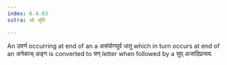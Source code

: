 ```yaml
---
index: 6.4.83
sutra: ओः सुपि

---
```

An उवर्ण occurring at end of an a असंयोगपूर्व धातु which in turn occurs at end of an अनेकाच् अङ्ग is converted to यण् letter when followed by a सुप् अजादिप्रत्यय.